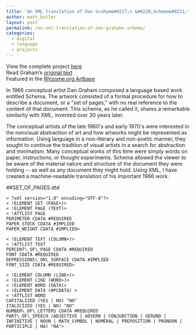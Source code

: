 ```yaml
---
title: 'An XML translation of Dan Graham&#8217;s &#8220;Schema&#8221;'
author: matt_butler
layout: post
permalink: /an-xml-translation-of-dan-grahams-schema/
categories:
  - digital
  - language
  - projects
---
```

View the complete project [here][1]  
Read Graham&#8217;s [original text][2]  
Featured in the [Rhizome.org Artbase][3] 

In 1966 conceptual artist Dan Graham composed a language based work entitled Schema. The artwork consisted of a formal procedure for how to describe a document, or a "set of pages," with no real reference to the content of that document. This schema, as he called it, shares a remarkable similarity with XML, invented over 30 years later.

The conceptual artists of the late 1960's and early 1970's were interested in the nonvisual abstraction of art and how artworks might be represented as information. Using language in a non-literary and non-poetic manner, they sought to continue the tradition of visual artists in a search for abstraction and minimalism. Many conceptual works of this time were simply words on paper, instructions, or thought experiments. Schema allowed the viewer to be aware of the material nature and structure of the document they were holding -- as well as any document they might hold. Using XML, I have created a machine-readable translation of his important 1966 work.

##SET_OF_PAGES.dtd 

	< ?xml version="1.0" encoding="UTF-8"?>  
	< !ELEMENT SET (PAGE+)>  
	< !ELEMENT PAGE (TEXT)>  
	< !ATTLIST PAGE  
	PERIMETER CDATA #REQUIRED  
	PAPER_STOCK CDATA #IMPLIED  
	PAPER_WEIGHT CDATA #IMPLIED>

	< !ELEMENT TEXT (COLUMN+)>  
	< !ATTLIST TEXT  
	PERCENT\_OF\_PAGE CDATA #REQUIRED  
	FONT CDATA #REQUIRED  
	DEPRESSIONS\_ON\_SURFACE CDATA #IMPLIED  
	FONT_SIZE CDATA #REQUIRED>

	< !ELEMENT COLUMN (LINE+)>  
	< !ELEMENT LINE (WORD+)>  
	< !ELEMENT WORD (DATA)>  
	< !ELEMENT DATA (#PCDATA) >  
	< !ATTLIST WORD  
	CAPITALIZED (YES | NO) "NO"  
	ITALICIZED (YES | NO) "NO"  
	NUMBER\_OF\_LETTERS CDATA #REQUIRED  
	PART\_OF\_SPEECH (ADJECTIVE | ADVERB | CONJUNCTION | GERUND | INFINITIVE | NOUN | MATH_SYMBOL | NUMERAL | PREPOSITION | PRONOUN | PARTICIPLE | NA) "NA">


 [1]: http://www.mbutler.org/schema/
 [2]: http://www.ubu.com/concept/graham_schema.html
 [3]: http://rhizome.org/artbase/artwork/34361/
